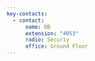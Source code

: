 ```yaml
---
key-contacts:
  - contact:
      name: DB
      extension: "4053"
      radio: Securiy
      office: Ground Floor
---
```


